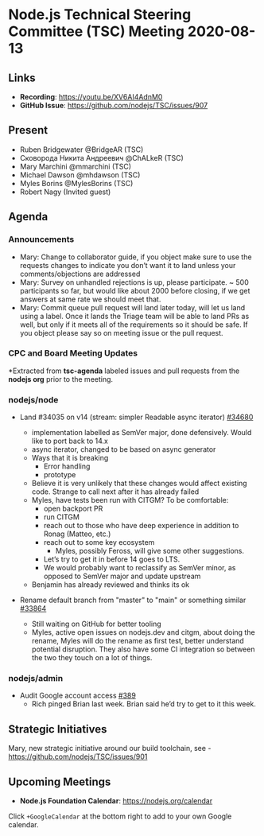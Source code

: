 ﻿# Node.js Technical Steering Committee (TSC) Meeting 2020-08-13

## Links

* **Recording**:  https://youtu.be/XV6AI4AdnM0
* **GitHub Issue**: https://github.com/nodejs/TSC/issues/907

## Present

* Ruben Bridgewater @BridgeAR (TSC)
* Сковорода Никита Андреевич @ChALkeR (TSC)
* Mary Marchini @mmarchini (TSC)
* Michael Dawson @mhdawson (TSC)
* Myles Borins @MylesBorins (TSC)
* Robert Nagy (Invited guest)

## Agenda


### Announcements

* Mary: Change to collaborator guide, if you object make sure to use the requests changes to indicate you don’t want it to land unless your comments/objections are addressed
* Mary: Survey on unhandled rejections is up, please participate. ~ 500 participants so far, but would like about 2000 before closing, if we get answers at same rate we should meet that.
* Mary: Commit queue pull request will land later today, will let us land using a label. Once it lands the Triage team will be able to land PRs as well, but only if it meets all of the requirements so it should be safe. If you object please say so on meeting issue or the pull request.


### CPC and Board Meeting Updates
 
*Extracted from **tsc-agenda** labeled issues and pull requests from the **nodejs org** prior to the meeting.


### nodejs/node


* Land #34035 on v14 (stream: simpler Readable async iterator) [#34680](https://github.com/nodejs/node/issues/34680)
  * implementation labelled as SemVer major, done defensively. Would like to port back to 14.x
  * async iterator, changed to be based on async generator
  * Ways that it is breaking
    * Error handling
    * prototype
  * Believe it is very unlikely that these changes would affect existing code.  Strange to call next
     after it has already failed
  * Myles, have tests been run with CITGM? To be comfortable:
    * open backport PR
    * run CITGM
    * reach out to those who have deep experience in addition to Ronag (Matteo, etc.)
    * reach out to some key ecosystem
      * Myles, possibly Feross, will give some other suggestions.
    * Let’s try to get it in before 14 goes to LTS.
    * We would probably want to reclassify as SemVer minor, as opposed to SemVer major and
       update upstream 
  * Benjamin has already reviewed and thinks its ok
  
* Rename default branch from "master" to "main" or something similar [#33864](https://github.com/nodejs/node/issues/33864)
  * Still waiting on GitHub for better tooling
  * Myles, active open issues on nodejs.dev and citgm, about doing the rename, Myles will do
     the rename as first test, better understand potential disruption. They also have some CI 
     integration so between the two they touch on a lot of things.


### nodejs/admin


* Audit Google account access [#389](https://github.com/nodejs/admin/issues/389)
  * Rich pinged Brian last week. Brian said he’d try to get to it this week.


## Strategic Initiatives


Mary, new strategic initiative around our build toolchain, see - https://github.com/nodejs/TSC/issues/901


## Upcoming Meetings


* **Node.js Foundation Calendar**: https://nodejs.org/calendar


Click `+GoogleCalendar` at the bottom right to add to your own Google calendar.
